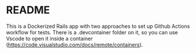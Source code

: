 # README

This is a Dockerized Rails app with two approaches to set up Github Actions workflow for tests.
There is a .devcontainer folder on it, so you can use Vscode to open it inside a container (https://code.visualstudio.com/docs/remote/containers).
